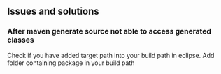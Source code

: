 
## Issues and solutions 
### After maven generate source not able to access generated classes
Check if you have added target path into your build path in eclipse. Add folder containing package in your build path